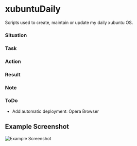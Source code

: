 # xubuntuDaily
Scripts used to create, maintain or update my daily xubuntu OS.


### Situation


### Task

### Action

### Result

### Note

### ToDo
- Add automatic deployment: Opera Browser

## Example Screenshot
![Example Screenshot]()
